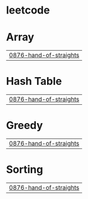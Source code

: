 # leetcode


# Array
|  |
| ------- |
| [0876-hand-of-straights](https://github.com/adii-jadhav/leetcode/tree/master/0876-hand-of-straights) |
# Hash Table
|  |
| ------- |
| [0876-hand-of-straights](https://github.com/adii-jadhav/leetcode/tree/master/0876-hand-of-straights) |
# Greedy
|  |
| ------- |
| [0876-hand-of-straights](https://github.com/adii-jadhav/leetcode/tree/master/0876-hand-of-straights) |
# Sorting
|  |
| ------- |
| [0876-hand-of-straights](https://github.com/adii-jadhav/leetcode/tree/master/0876-hand-of-straights) |